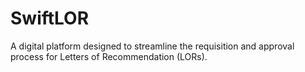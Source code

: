 # SwiftLOR
A digital platform designed to streamline the requisition and approval process for Letters of Recommendation (LORs).
